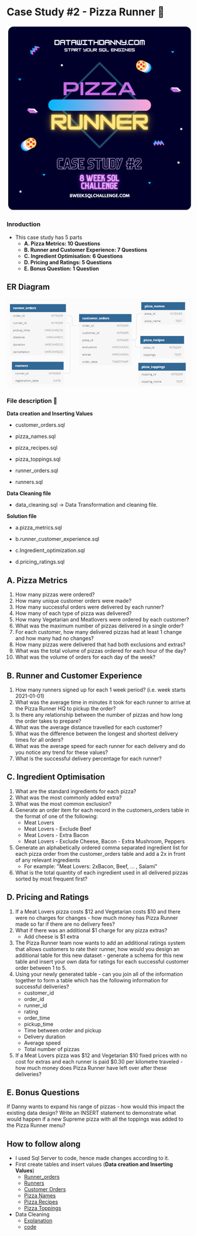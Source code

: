 # Case Study #2 - Pizza Runner 🍕 #
![](images/Banner.png)

### Inroduction ###
 - This case study has 5 parts
	- **A. Pizza Metrics: 10 Questions**
	- **B. Runner and Customer Experience: 7 Questions**
	- **C. Ingredient Optimisation: 6 Questions**
	- **D. Pricing and Ratings: 5 Questions**
	- **E. Bonus Question: 1 Question**
## ER Diagram
![](images/er_diagram.png)
	
###  File description 📂 ###
**Data creation and Inserting Values**
- customer_orders.sql

- pizza_names.sql

- pizza_recipes.sql

- pizza_toppings.sql

- runner_orders.sql

- runners.sql

**Data Cleaning file**
- data_cleaning.sql -> Data Transformation and cleaning file.

**Solution file**
- a.pizza_metrics.sql

- b.runner_customer_experience.sql

- c.Ingredient_optimization.sql

- d.pricing_ratings.sql

## A. Pizza Metrics ##
1. How many pizzas were ordered?
2. How many unique customer orders were made?
3. How many successful orders were delivered by each runner?
4. How many of each type of pizza was delivered?
5. How many Vegetarian and Meatlovers were ordered by each customer?
6. What was the maximum number of pizzas delivered in a single order?
7. For each customer, how many delivered pizzas had at least 1 change and how many had no changes?
8. How many pizzas were delivered that had both exclusions and extras?
9. What was the total volume of pizzas ordered for each hour of the day?
10. What was the volume of orders for each day of the week?

## B. Runner and Customer Experience ##
1. How many runners signed up for each 1 week period? (i.e. week starts 2021-01-01)
2. What was the average time in minutes it took for each runner to arrive at the Pizza Runner HQ to pickup the order?
3. Is there any relationship between the number of pizzas and how long the order takes to prepare?
4. What was the average distance travelled for each customer?
5. What was the difference between the longest and shortest delivery times for all orders?
6. What was the average speed for each runner for each delivery and do you notice any trend for these values?
7. What is the successful delivery percentage for each runner?

## C. Ingredient Optimisation ##
1. What are the standard ingredients for each pizza?
2. What was the most commonly added extra?
3. What was the most common exclusion?
4. Generate an order item for each record in the customers_orders table in the format of one of the following:
	- Meat Lovers
	- Meat Lovers - Exclude Beef
	- Meat Lovers - Extra Bacon
	- Meat Lovers - Exclude Cheese, Bacon - Extra Mushroom, Peppers
5. Generate an alphabetically ordered comma separated ingredient list for each pizza order from the customer_orders table and add a 2x in front of any relevant ingredients
	- For example: "Meat Lovers: 2xBacon, Beef, ... , Salami"
6. What is the total quantity of each ingredient used in all delivered pizzas sorted by most frequent first?

## D. Pricing and Ratings ##
1. If a Meat Lovers pizza costs $12 and Vegetarian costs $10 and there were no charges for changes - how much money has Pizza Runner made so far if there are no delivery fees?
2. What if there was an additional $1 charge for any pizza extras?
	- Add cheese is $1 extra
3. The Pizza Runner team now wants to add an additional ratings system that allows customers to rate their runner, how would you design an additional table for this new dataset - generate a schema for this new table and insert your own data for ratings for each successful customer order between 1 to 5.
4. Using your newly generated table - can you join all of the information together to form a table which has the following information for successful deliveries?
	- customer_id
	- order_id
	- runner_id
	- rating
	- order_time
	- pickup_time
	- Time between order and pickup
	- Delivery duration
	- Average speed
	- Total number of pizzas
5. If a Meat Lovers pizza was $12 and Vegetarian $10 fixed prices with no cost for extras and each runner is paid $0.30 per kilometre traveled - how much money does Pizza Runner have left over after these deliveries?

## E. Bonus Questions ##
If Danny wants to expand his range of pizzas - how would this impact the existing data design? Write an INSERT statement to demonstrate what would happen if a new Supreme pizza with all the toppings was added to the Pizza Runner menu?

## How to follow along ##
- I used Sql Server to code, hence made changes according to it. 
- First create tables and insert values (**Data creation and Inserting Values**)
	- [Runner_orders]()
	- [Runners]()
	- [Customer Orders]()
	- [Pizza Names]()
	- [Pizza Recipes]()
	- [Pizza Toppings]()
- Data Cleaning 
	- [Explanation](https://github.com/mayankdubey1996/SQL_case_study/blob/main/2.Pizza_Runner/data_cleaning.md) 
	- [code](https://github.com/mayankdubey1996/SQL_case_study/blob/main/2.Pizza_Runner/data_cleaning.sql)
